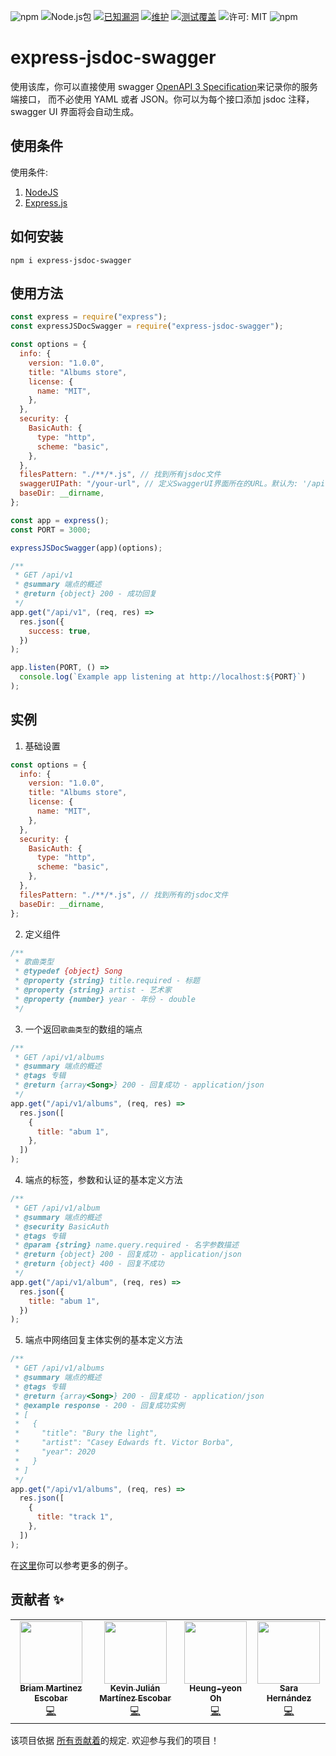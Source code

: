 ![npm](https://img.shields.io/npm/v/express-jsdoc-swagger)
![Node.js包](https://github.com/BRIKEV/express-jsdoc-swagger/workflows/Build/badge.svg)
[![已知漏洞](https://snyk.io/test/github/BRIKEV/express-jsdoc-swagger/badge.svg)](https://snyk.io/test/github/BRIKEV/express-jsdoc-swagger)
[![维护](https://api.codeclimate.com/v1/badges/6d5565df0c9c10e75b59/maintainability)](https://codeclimate.com/github/BRIKEV/express-jsdoc-swagger/maintainability)
[![测试覆盖](https://api.codeclimate.com/v1/badges/6d5565df0c9c10e75b59/test_coverage)](https://codeclimate.com/github/BRIKEV/express-jsdoc-swagger/test_coverage)
![许可: MIT](https://img.shields.io/badge/License-MIT-green.svg)
![npm](https://img.shields.io/npm/dm/express-jsdoc-swagger)

# express-jsdoc-swagger

使用该库，你可以直接使用 swagger [OpenAPI 3 Specification](https://swagger.io/specification/)来记录你的服务端接口， 而不必使用 YAML 或者 JSON。你可以为每个接口添加 jsdoc 注释， swagger UI 界面将会自动生成。

## 使用条件

使用条件:

1. [NodeJS](https://nodejs.org)
2. [Express.js](http://www.expressjs.com)

## 如何安装

```
npm i express-jsdoc-swagger
```

## 使用方法

```javascript
const express = require("express");
const expressJSDocSwagger = require("express-jsdoc-swagger");

const options = {
  info: {
    version: "1.0.0",
    title: "Albums store",
    license: {
      name: "MIT",
    },
  },
  security: {
    BasicAuth: {
      type: "http",
      scheme: "basic",
    },
  },
  filesPattern: "./**/*.js", // 找到所有jsdoc文件
  swaggerUIPath: "/your-url", // 定义SwaggerUI界面所在的URL。默认为: '/api-docs'
  baseDir: __dirname,
};

const app = express();
const PORT = 3000;

expressJSDocSwagger(app)(options);

/**
 * GET /api/v1
 * @summary 端点的概述
 * @return {object} 200 - 成功回复
 */
app.get("/api/v1", (req, res) =>
  res.json({
    success: true,
  })
);

app.listen(PORT, () =>
  console.log(`Example app listening at http://localhost:${PORT}`)
);
```

## 实例

1. 基础设置

```javascript
const options = {
  info: {
    version: "1.0.0",
    title: "Albums store",
    license: {
      name: "MIT",
    },
  },
  security: {
    BasicAuth: {
      type: "http",
      scheme: "basic",
    },
  },
  filesPattern: "./**/*.js", // 找到所有的jsdoc文件
  baseDir: __dirname,
};
```

2. 定义组件

```javascript
/**
 * 歌曲类型
 * @typedef {object} Song
 * @property {string} title.required - 标题
 * @property {string} artist - 艺术家
 * @property {number} year - 年份 - double
 */
```

3. 一个返回`歌曲类型`的数组的端点

```javascript
/**
 * GET /api/v1/albums
 * @summary 端点的概述
 * @tags 专辑
 * @return {array<Song>} 200 - 回复成功 - application/json
 */
app.get("/api/v1/albums", (req, res) =>
  res.json([
    {
      title: "abum 1",
    },
  ])
);
```

4. 端点的标签，参数和认证的基本定义方法

```javascript
/**
 * GET /api/v1/album
 * @summary 端点的概述
 * @security BasicAuth
 * @tags 专辑
 * @param {string} name.query.required - 名字参数描述
 * @return {object} 200 - 回复成功 - application/json
 * @return {object} 400 - 回复不成功
 */
app.get("/api/v1/album", (req, res) =>
  res.json({
    title: "abum 1",
  })
);
```

5. 端点中网络回复主体实例的基本定义方法

```javascript
/**
 * GET /api/v1/albums
 * @summary 端点的概述
 * @tags 专辑
 * @return {array<Song>} 200 - 回复成功 - application/json
 * @example response - 200 - 回复成功实例
 * [
 *   {
 *     "title": "Bury the light",
 *     "artist": "Casey Edwards ft. Victor Borba",
 *     "year": 2020
 *   }
 * ]
 */
app.get("/api/v1/albums", (req, res) =>
  res.json([
    {
      title: "track 1",
    },
  ])
);
```

在[这里](https://github.com/BRIKEV/express-jsdoc-swagger/tree/master/examples)你可以参考更多的例子。

## 贡献者 ✨

<!-- ALL-CONTRIBUTORS-LIST:START - Do not remove or modify this section -->
<!-- prettier-ignore-start -->
<!-- markdownlint-disable -->
<table>
  <tr>
    <td align="center"><a href="https://github.com/bri06"><img src="https://avatars0.githubusercontent.com/u/24435223?v=4" width="100px;" alt=""/><br /><sub><b>Briam Martinez Escobar</b></sub></a><br /><a href="https://github.com/BRIKEV/express-jsdoc-swagger/commits?author=bri06" title="Code">💻</a></td>
    <td align="center"><a href="https://twitter.com/kjmesc"><img src="https://avatars2.githubusercontent.com/u/12685053?v=4" width="100px;" alt=""/><br /><sub><b>Kevin Julián Martínez Escobar</b></sub></a><br /><a href="https://github.com/BRIKEV/express-jsdoc-swagger/commits?author=kevinccbsg" title="Code">💻</a></td>
    <td align="center"><a href="https://github.com/hoonga"><img src="https://avatars3.githubusercontent.com/u/10708927?v=4" width="100px;" alt=""/><br /><sub><b>Heung-yeon Oh</b></sub></a><br /><a href="https://github.com/BRIKEV/express-jsdoc-swagger/commits?author=hoonga" title="Code">💻</a></td>
    <td align="center"><a href="https://github.com/LonelyPrincess"><img src="https://avatars1.githubusercontent.com/u/17673317?v=4" width="100px;" alt=""/><br /><sub><b>Sara Hernández</b></sub></a><br /><a href="https://github.com/BRIKEV/express-jsdoc-swagger/commits?author=LonelyPrincess" title="Code">💻</a></td>
  </tr>
</table>

<!-- markdownlint-enable -->
<!-- prettier-ignore-end -->

<!-- ALL-CONTRIBUTORS-LIST:END -->

该项目依据 [所有贡献着](https://github.com/all-contributors/all-contributors)的规定. 欢迎参与我们的项目！
